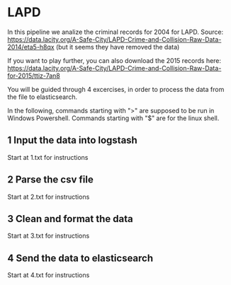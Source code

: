 # LAPD 

In this pipeline we analize the criminal records for 2004 for LAPD. 
Source: https://data.lacity.org/A-Safe-City/LAPD-Crime-and-Collision-Raw-Data-2014/eta5-h8qx (but it seems they have removed the data)

If you want to play further, you can also download the 2015 records here: https://data.lacity.org/A-Safe-City/LAPD-Crime-and-Collision-Raw-Data-for-2015/ttiz-7an8

You will be guided through 4 excercises, in order to process the data from the file to elasticsearch.

In the following, commands starting with ">" are supposed to be run in Windows Powershell. Commands starting with "$" are for the linux shell.

## 1 Input the data into logstash
Start at 1.txt for instructions

## 2 Parse the csv file
Start at 2.txt for instructions

## 3 Clean and format the data
Start at 3.txt for instructions

## 4 Send the data to elasticsearch
Start at 4.txt for instructions